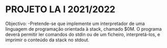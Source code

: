 # PROJETO LA I 2021/2022

Objectivo: -Pretende-se que implemente um interpretador de uma linguagem de
programação orientada à stack, chamado $0M. O programa deverá permitir ler comandos do stdin ou de um ficheiro, interpretá-los, e imprimir o conteúdo da stack no stdout.
